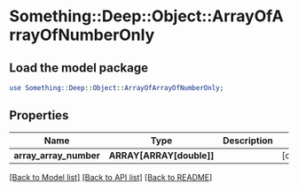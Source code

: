 # Something::Deep::Object::ArrayOfArrayOfNumberOnly

## Load the model package
```perl
use Something::Deep::Object::ArrayOfArrayOfNumberOnly;
```

## Properties
Name | Type | Description | Notes
------------ | ------------- | ------------- | -------------
**array_array_number** | **ARRAY[ARRAY[double]]** |  | [optional] 

[[Back to Model list]](../README.md#documentation-for-models) [[Back to API list]](../README.md#documentation-for-api-endpoints) [[Back to README]](../README.md)


